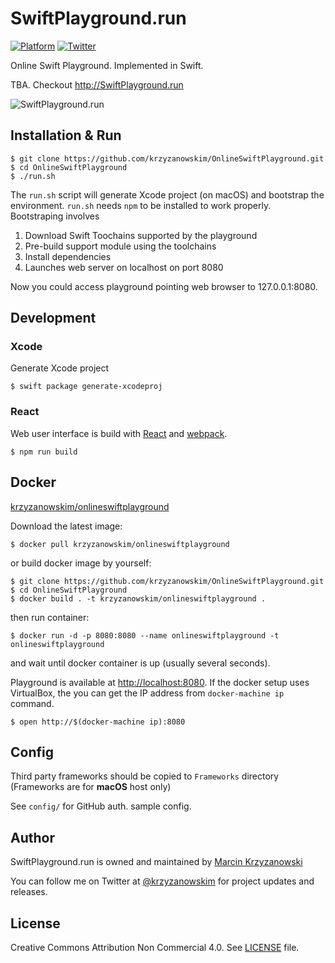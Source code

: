 # SwiftPlayground.run

[![Platform](https://img.shields.io/badge/Platforms-macOS%20%7C%20Linux-4E4E4E.svg?colorA=28a745)](#installation)
[![Twitter](https://img.shields.io/badge/twitter-@krzyzanowskim-blue.svg?style=flat&colorB=64A5DE&label=Twitter)](https://twitter.com/krzyzanowskim)

Online Swift Playground. Implemented in Swift.

TBA. Checkout http://SwiftPlayground.run

![SwiftPlayground.run](https://user-images.githubusercontent.com/758033/35674872-55a53386-0746-11e8-8bc1-ae5aee13fcfd.gif)

## Installation & Run

```shell
$ git clone https://github.com/krzyzanowskim/OnlineSwiftPlayground.git
$ cd OnlineSwiftPlayground
$ ./run.sh
```

The `run.sh` script will generate Xcode project (on macOS) and bootstrap the environment. `run.sh` needs `npm` to be installed to work properly.
Bootstraping involves
1. Download Swift Toochains supported by the playground
2. Pre-build support module using the toolchains
3. Install dependencies
4. Launches web server on localhost on port 8080

Now you could access playground pointing web browser to 127.0.0.1:8080.

## Development

### Xcode

Generate Xcode project

```
$ swift package generate-xcodeproj
```

### React

Web user interface is build with [React](https://reactjs.org/) and [webpack](https://webpack.js.org/).

```
$ npm run build
```

## Docker

[krzyzanowskim/onlineswiftplayground](https://store.docker.com/community/images/krzyzanowskim/onlineswiftplayground)

Download the latest image:

```
$ docker pull krzyzanowskim/onlineswiftplayground
```

or build docker image by yourself:

```
$ git clone https://github.com/krzyzanowskim/OnlineSwiftPlayground.git
$ cd OnlineSwiftPlayground
$ docker build . -t krzyzanowskim/onlineswiftplayground .
```

then run container:

```
$ docker run -d -p 8080:8080 --name onlineswiftplayground -t onlineswiftplayground
```

and wait until docker container is up (usually several seconds).

Playground is available at [http://localhost:8080](http://localhost:8080).
If the docker setup uses VirtualBox, the you can get the IP address from `docker-machine ip` command.

```
$ open http://$(docker-machine ip):8080
```

## Config

Third party frameworks should be copied to `Frameworks` directory (Frameworks are for **macOS** host only)

See `config/` for GitHub auth. sample config.

## Author

SwiftPlayground.run is owned and maintained by [Marcin Krzyzanowski](https://www.krzyzanowskim.com)

You can follow me on Twitter at [@krzyzanowskim](https://twitter.com/krzyzanowskim) for project updates and releases.

## License

Creative Commons Attribution Non Commercial 4.0. See [LICENSE](LICENSE.txt) file.
